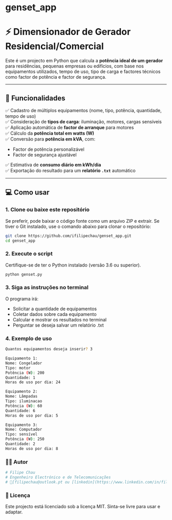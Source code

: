 # genset_app

# ⚡ Dimensionador de Gerador Residencial/Comercial

Este é um projecto em Python que calcula a **potência ideal de um gerador** para residências, pequenas empresas ou edifícios, com base nos equipamentos utilizados, tempo de uso, tipo de carga e factores técnicos como factor de potência e factor de segurança.

---

## 🧠 Funcionalidades

✅ Cadastro de múltiplos equipamentos (nome, tipo, potência, quantidade, tempo de uso)  
✅ Consideração de **tipos de carga**: iluminação, motores, cargas sensíveis  
✅ Aplicação automática de **factor de arranque** para motores  
✅ Cálculo da **potência total em watts (W)**  
✅ Conversão para **potência em kVA**, com:
- Factor de potência personalizável
- Factor de segurança ajustável

✅ Estimativa de **consumo diário em kWh/dia**  
✅ Exportação do resultado para um **relatório `.txt`** automático

---

## 💻 Como usar

### 1. Clone ou baixe este repositório
Se preferir, pode baixar o código fonte como um arquivo ZIP e extrair.
Se tiver o Git instalado, use o comando abaixo para clonar o repositório:
```bash
git clone https://github.com/ifilipechau/genset_app.git
cd genset_app
```

### 2. Execute o script
Certifique-se de ter o Python instalado (versão 3.6 ou superior).
```bash
python genset.py
```

### 3. Siga as instruções no terminal
O programa irá:
- Solicitar a quantidade de equipamentos
- Coletar dados sobre cada equipamento
- Calcular e mostrar os resultados no terminal
- Perguntar se deseja salvar um relatório .txt

### 4. Exemplo de uso
```bash
Quantos equipamentos deseja inserir? 3

Equipamento 1:
Nome: Congelador
Tipo: motor
Potência (W): 200
Quantidade: 1
Horas de uso por dia: 24

Equipamento 2:
Nome: Lâmpadas
Tipo: iluminacao
Potência (W): 60
Quantidade: 6
Horas de uso por dia: 5

Equipamento 3:
Nome: Computador
Tipo: sensível
Potência (W): 250
Quantidade: 2
Horas de uso por dia: 8
```
### 👨‍💻 Autor
```python
# Filipe Chau
# Engenheiro Electrónico e de Telecomunicações
# 📧[filipechau@outlook.pt ou [linkedin](https://www.linkedin.com/in/filipe-chau-b25820211)]
```

### 📜 Licença
Este projecto está licenciado sob a licença MIT. Sinta-se livre para usar e adaptar.